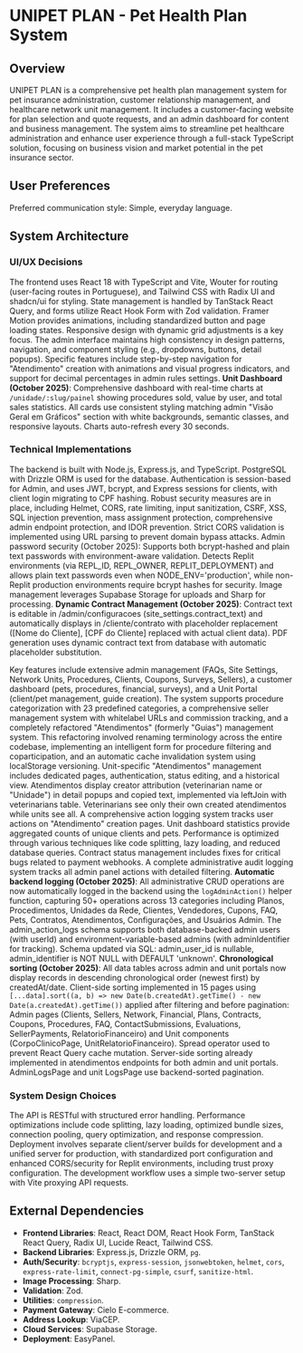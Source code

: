 # UNIPET PLAN - Pet Health Plan System

## Overview
UNIPET PLAN is a comprehensive pet health plan management system for pet insurance administration, customer relationship management, and healthcare network unit management. It includes a customer-facing website for plan selection and quote requests, and an admin dashboard for content and business management. The system aims to streamline pet healthcare administration and enhance user experience through a full-stack TypeScript solution, focusing on business vision and market potential in the pet insurance sector.

## User Preferences
Preferred communication style: Simple, everyday language.

## System Architecture

### UI/UX Decisions
The frontend uses React 18 with TypeScript and Vite, Wouter for routing (user-facing routes in Portuguese), and Tailwind CSS with Radix UI and shadcn/ui for styling. State management is handled by TanStack React Query, and forms utilize React Hook Form with Zod validation. Framer Motion provides animations, including standardized button and page loading states. Responsive design with dynamic grid adjustments is a key focus. The admin interface maintains high consistency in design patterns, navigation, and component styling (e.g., dropdowns, buttons, detail popups). Specific features include step-by-step navigation for "Atendimento" creation with animations and visual progress indicators, and support for decimal percentages in admin rules settings. **Unit Dashboard (October 2025)**: Comprehensive dashboard with real-time charts at `/unidade/:slug/painel` showing procedures sold, value by user, and total sales statistics. All cards use consistent styling matching admin "Visão Geral em Gráficos" section with white backgrounds, semantic classes, and responsive layouts. Charts auto-refresh every 30 seconds.

### Technical Implementations
The backend is built with Node.js, Express.js, and TypeScript. PostgreSQL with Drizzle ORM is used for the database. Authentication is session-based for Admin, and uses JWT, bcrypt, and Express sessions for clients, with client login migrating to CPF hashing. Robust security measures are in place, including Helmet, CORS, rate limiting, input sanitization, CSRF, XSS, SQL injection prevention, mass assignment protection, comprehensive admin endpoint protection, and IDOR prevention. Strict CORS validation is implemented using URL parsing to prevent domain bypass attacks. Admin password security (October 2025): Supports both bcrypt-hashed and plain text passwords with environment-aware validation. Detects Replit environments (via REPL_ID, REPL_OWNER, REPLIT_DEPLOYMENT) and allows plain text passwords even when NODE_ENV='production', while non-Replit production environments require bcrypt hashes for security. Image management leverages Supabase Storage for uploads and Sharp for processing. **Dynamic Contract Management (October 2025)**: Contract text is editable in /admin/configuracoes (site_settings.contract_text) and automatically displays in /cliente/contrato with placeholder replacement ([Nome do Cliente], [CPF do Cliente] replaced with actual client data). PDF generation uses dynamic contract text from database with automatic placeholder substitution.

Key features include extensive admin management (FAQs, Site Settings, Network Units, Procedures, Clients, Coupons, Surveys, Sellers), a customer dashboard (pets, procedures, financial, surveys), and a Unit Portal (client/pet management, guide creation). The system supports procedure categorization with 23 predefined categories, a comprehensive seller management system with whitelabel URLs and commission tracking, and a completely refactored "Atendimentos" (formerly "Guias") management system. This refactoring involved renaming terminology across the entire codebase, implementing an intelligent form for procedure filtering and coparticipation, and an automatic cache invalidation system using localStorage versioning. Unit-specific "Atendimentos" management includes dedicated pages, authentication, status editing, and a historical view. Atendimentos display creator attribution (veterinarian name or "Unidade") in detail popups and copied text, implemented via leftJoin with veterinarians table. Veterinarians see only their own created atendimentos while units see all. A comprehensive action logging system tracks user actions on "Atendimento" creation pages. Unit dashboard statistics provide aggregated counts of unique clients and pets. Performance is optimized through various techniques like code splitting, lazy loading, and reduced database queries. Contract status management includes fixes for critical bugs related to payment webhooks. A complete administrative audit logging system tracks all admin panel actions with detailed filtering. **Automatic backend logging (October 2025)**: All administrative CRUD operations are now automatically logged in the backend using the `logAdminAction()` helper function, capturing 50+ operations across 13 categories including Planos, Procedimentos, Unidades da Rede, Clientes, Vendedores, Cupons, FAQ, Pets, Contratos, Atendimentos, Configurações, and Usuários Admin. The admin_action_logs schema supports both database-backed admin users (with userId) and environment-variable-based admins (with adminIdentifier for tracking). Schema updated via SQL: admin_user_id is nullable, admin_identifier is NOT NULL with DEFAULT 'unknown'. **Chronological sorting (October 2025)**: All data tables across admin and unit portals now display records in descending chronological order (newest first) by createdAt/date. Client-side sorting implemented in 15 pages using `[...data].sort((a, b) => new Date(b.createdAt).getTime() - new Date(a.createdAt).getTime())` applied after filtering and before pagination: Admin pages (Clients, Sellers, Network, Financial, Plans, Contracts, Coupons, Procedures, FAQ, ContactSubmissions, Evaluations, SellerPayments, RelatorioFinanceiro) and Unit components (CorpoClinicoPage, UnitRelatorioFinanceiro). Spread operator used to prevent React Query cache mutation. Server-side sorting already implemented in atendimentos endpoints for both admin and unit portals. AdminLogsPage and unit LogsPage use backend-sorted pagination.

### System Design Choices
The API is RESTful with structured error handling. Performance optimizations include code splitting, lazy loading, optimized bundle sizes, connection pooling, query optimization, and response compression. Deployment involves separate client/server builds for development and a unified server for production, with standardized port configuration and enhanced CORS/security for Replit environments, including trust proxy configuration. The development workflow uses a simple two-server setup with Vite proxying API requests.

## External Dependencies

-   **Frontend Libraries**: React, React DOM, React Hook Form, TanStack React Query, Radix UI, Lucide React, Tailwind CSS.
-   **Backend Libraries**: Express.js, Drizzle ORM, `pg`.
-   **Auth/Security**: `bcryptjs`, `express-session`, `jsonwebtoken`, `helmet`, `cors`, `express-rate-limit`, `connect-pg-simple`, `csurf`, `sanitize-html`.
-   **Image Processing**: Sharp.
-   **Validation**: Zod.
-   **Utilities**: `compression`.
-   **Payment Gateway**: Cielo E-commerce.
-   **Address Lookup**: ViaCEP.
-   **Cloud Services**: Supabase Storage.
-   **Deployment**: EasyPanel.